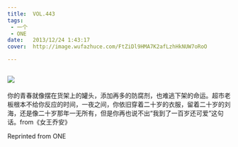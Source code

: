 ```yaml
---
title:	VOL.443
tags:
 - 一个
 - ONE
date:	2013/12/24 1:43:17
cover:	http://image.wufazhuce.com/FtZiDl9HMA7K2afLzhHkNUW7oRoO

---
```

![](http://image.wufazhuce.com/FtZiDl9HMA7K2afLzhHkNUW7oRoO)
---

你的青春就像摆在货架上的罐头，添加再多的防腐剂，也难逃下架的命运。超市老板根本不给你反应的时间，一夜之间，你依旧穿着二十岁的衣服，留着二十岁的刘海，还是像二十岁那年一无所有，但是你再也说不出“我到了一百岁还可爱”这句话。from《女王乔安》
 
Reprinted from ONE
